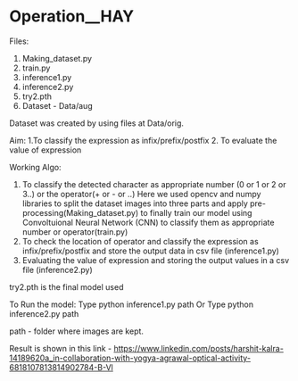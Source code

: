 # Operation__HAY
Files:
1) Making_dataset.py
2) train.py
3) inference1.py
4) inference2.py
5) try2.pth
6) Dataset - Data/aug

Dataset was created by using files at Data/orig.

Aim: 1.To classify the expression as infix/prefix/postfix
     2. To evaluate the value of expression

Working Algo:
1. To classify the detected character as appropriate number (0 or 1 or 2 or 3..) or the operator(+ or - or ..)
	Here we used opencv and numpy libraries to split the dataset images into three parts and apply pre-processing(Making_dataset.py)
	to finally train our model using Convoltuional Neural Network (CNN) to classify them as appropriate number or operator(train.py)
2. To check the location of operator and classify the expression as infix/prefix/postfix and store the output data in csv file
	(inference1.py)
3. Evaluating the value of expression and storing the output values in a csv file
	(inference2.py)
  
  try2.pth is the final model used

To Run the model:
Type python inference1.py path
           Or
Type python inference2.py path

path - folder where images are kept.

Result is shown in this link - https://www.linkedin.com/posts/harshit-kalra-14189620a_in-collaboration-with-yogya-agrawal-optical-activity-6818107813814902784-B-Vl
